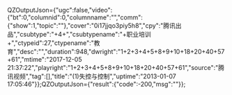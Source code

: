 QZOutputJson={"ugc":false,"video":{"bt":0,"columnid":0,"columnname":"","comm":{"show":1,"topic":""},"cover":"0i17jjqo3piy5h8","cpy":"腾讯出品","csubtype":"+4+","csubtypename":"+职业培训+","ctypeid":27,"ctypename":"教育","desc":"","duration":948,"dwright":"1+2+3+4+5+8+9+10+18+20+40+57+61","mtime":"2017-12-05 21:37:22","playright":"1+2+3+4+5+8+9+10+18+20+40+57+61","source":"腾讯视频","tag":[],"title":"(1)失控与控制","uptime":"2013-01-07 17:05:46"}};QZOutputJson={"result":{"code":-200,"msg":""}};